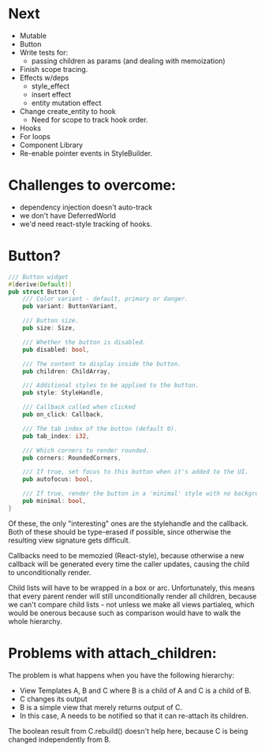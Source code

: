 # Next

- Mutable
- Button
- Write tests for:
  - passing children as params (and dealing with memoization)
- Finish scope tracing.
- Effects w/deps
  - style_effect
  - insert effect
  - entity mutation effect
- Change create_entity to hook
  - Need for scope to track hook order.
- Hooks
- For loops
- Component Library
- Re-enable pointer events in StyleBuilder.

# Challenges to overcome:

- dependency injection doesn't auto-track
- we don't have DeferredWorld
- we'd need react-style tracking of hooks.

# Button?

```rust
/// Button widget
#[derive(Default)]
pub struct Button {
    /// Color variant - default, primary or danger.
    pub variant: ButtonVariant,

    /// Button size.
    pub size: Size,

    /// Whether the button is disabled.
    pub disabled: bool,

    /// The content to display inside the button.
    pub children: ChildArray,

    /// Additional styles to be applied to the button.
    pub style: StyleHandle,

    /// Callback called when clicked
    pub on_click: Callback,

    /// The tab index of the button (default 0).
    pub tab_index: i32,

    /// Which corners to render rounded.
    pub corners: RoundedCorners,

    /// If true, set focus to this button when it's added to the UI.
    pub autofocus: bool,

    /// If true, render the button in a 'minimal' style with no background and reduced padding.
    pub minimal: bool,
}
```

Of these, the only "interesting" ones are the stylehandle and the callback. Both of these should
be type-erased if possible, since otherwise the resulting view signature gets difficult.

Callbacks need to be memozied (React-style), because otherwise a new callback will be generated
every time the caller updates, causing the child to unconditionally render.

Child lists will have to be wrapped in a box or arc. Unfortunately, this means that every parent
render will still unconditionally render all children, because we can't compare child lists -
not unless we make all views partialeq, which would be onerous because such as comparison would
have to walk the whole hierarchy.

# Problems with attach_children:

The problem is what happens when you have the following hierarchy:

- View Templates A, B and C where B is a child of A and C is a child of B.
- C changes its output
- B is a simple view that merely returns output of C.
- In this case, A needs to be notified so that it can re-attach its children.

The boolean result from C.rebuild() doesn't help here, because C is being changed
independently from B.
